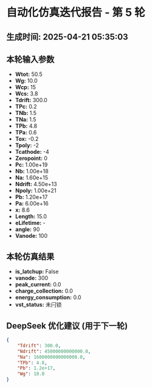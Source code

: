 # 自动化仿真迭代报告 - 第 5 轮
**生成时间:** 2025-04-21 05:35:03
--- 
## 本轮输入参数
- **Wtot:** 50.5
- **Wg:** 10.0
- **Wcp:** 15
- **Wcs:** 3.8
- **Tdrift:** 300.0
- **TPc:** 0.2
- **TNb:** 1.5
- **TNa:** 1.5
- **TPb:** 4.8
- **TPa:** 0.6
- **Tox:** -0.2
- **Tpoly:** -2
- **Tcathode:** -4
- **Zeropoint:** 0
- **Pc:** 1.00e+19
- **Nb:** 1.00e+18
- **Na:** 1.60e+15
- **Ndrift:** 4.50e+13
- **Npoly:** 1.00e+21
- **Pb:** 1.20e+17
- **Pa:** 6.00e+16
- **x:** 8.6
- **Length:** 15.0
- **eLifetime:** -
- **angle:** 90
- **Vanode:** 100

## 本轮仿真结果
- **is_latchup:** False
- **vanode:** 300
- **peak_current:** 0.0
- **charge_collection:** 0.0
- **energy_consumption:** 0.0
- **vst_status:** 未闩锁

## DeepSeek 优化建议 (用于下一轮)
```json
{
    "Tdrift": 300.0,
    "Ndrift": 45000000000000.0,
    "Na": 1600000000000000.0,
    "TPb": 4.8,
    "Pb": 1.2e+17,
    "Wg": 10.0
}
```